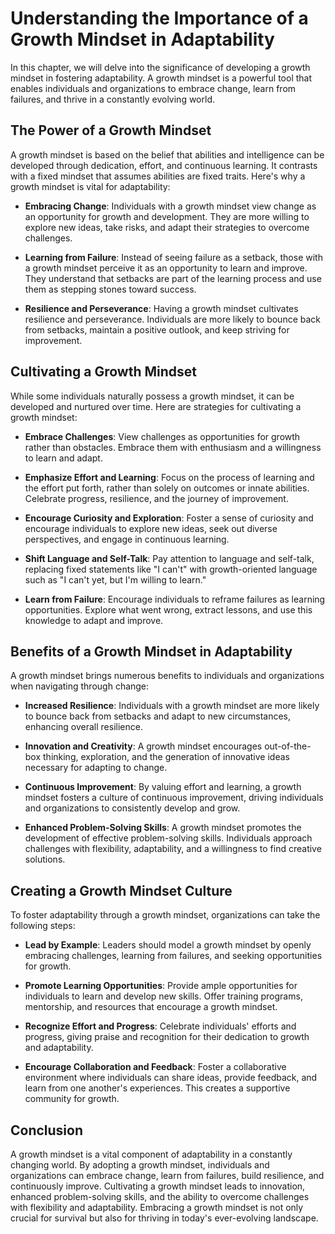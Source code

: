 Understanding the Importance of a Growth Mindset in Adaptability
=========================================================================

In this chapter, we will delve into the significance of developing a growth mindset in fostering adaptability. A growth mindset is a powerful tool that enables individuals and organizations to embrace change, learn from failures, and thrive in a constantly evolving world.

**The Power of a Growth Mindset**
---------------------------------

A growth mindset is based on the belief that abilities and intelligence can be developed through dedication, effort, and continuous learning. It contrasts with a fixed mindset that assumes abilities are fixed traits. Here's why a growth mindset is vital for adaptability:

* **Embracing Change**: Individuals with a growth mindset view change as an opportunity for growth and development. They are more willing to explore new ideas, take risks, and adapt their strategies to overcome challenges.

* **Learning from Failure**: Instead of seeing failure as a setback, those with a growth mindset perceive it as an opportunity to learn and improve. They understand that setbacks are part of the learning process and use them as stepping stones toward success.

* **Resilience and Perseverance**: Having a growth mindset cultivates resilience and perseverance. Individuals are more likely to bounce back from setbacks, maintain a positive outlook, and keep striving for improvement.

**Cultivating a Growth Mindset**
--------------------------------

While some individuals naturally possess a growth mindset, it can be developed and nurtured over time. Here are strategies for cultivating a growth mindset:

* **Embrace Challenges**: View challenges as opportunities for growth rather than obstacles. Embrace them with enthusiasm and a willingness to learn and adapt.

* **Emphasize Effort and Learning**: Focus on the process of learning and the effort put forth, rather than solely on outcomes or innate abilities. Celebrate progress, resilience, and the journey of improvement.

* **Encourage Curiosity and Exploration**: Foster a sense of curiosity and encourage individuals to explore new ideas, seek out diverse perspectives, and engage in continuous learning.

* **Shift Language and Self-Talk**: Pay attention to language and self-talk, replacing fixed statements like "I can't" with growth-oriented language such as "I can't yet, but I'm willing to learn."

* **Learn from Failure**: Encourage individuals to reframe failures as learning opportunities. Explore what went wrong, extract lessons, and use this knowledge to adapt and improve.

**Benefits of a Growth Mindset in Adaptability**
------------------------------------------------

A growth mindset brings numerous benefits to individuals and organizations when navigating through change:

* **Increased Resilience**: Individuals with a growth mindset are more likely to bounce back from setbacks and adapt to new circumstances, enhancing overall resilience.

* **Innovation and Creativity**: A growth mindset encourages out-of-the-box thinking, exploration, and the generation of innovative ideas necessary for adapting to change.

* **Continuous Improvement**: By valuing effort and learning, a growth mindset fosters a culture of continuous improvement, driving individuals and organizations to consistently develop and grow.

* **Enhanced Problem-Solving Skills**: A growth mindset promotes the development of effective problem-solving skills. Individuals approach challenges with flexibility, adaptability, and a willingness to find creative solutions.

**Creating a Growth Mindset Culture**
-------------------------------------

To foster adaptability through a growth mindset, organizations can take the following steps:

* **Lead by Example**: Leaders should model a growth mindset by openly embracing challenges, learning from failures, and seeking opportunities for growth.

* **Promote Learning Opportunities**: Provide ample opportunities for individuals to learn and develop new skills. Offer training programs, mentorship, and resources that encourage a growth mindset.

* **Recognize Effort and Progress**: Celebrate individuals' efforts and progress, giving praise and recognition for their dedication to growth and adaptability.

* **Encourage Collaboration and Feedback**: Foster a collaborative environment where individuals can share ideas, provide feedback, and learn from one another's experiences. This creates a supportive community for growth.

**Conclusion**
--------------

A growth mindset is a vital component of adaptability in a constantly changing world. By adopting a growth mindset, individuals and organizations can embrace change, learn from failures, build resilience, and continuously improve. Cultivating a growth mindset leads to innovation, enhanced problem-solving skills, and the ability to overcome challenges with flexibility and adaptability. Embracing a growth mindset is not only crucial for survival but also for thriving in today's ever-evolving landscape.
